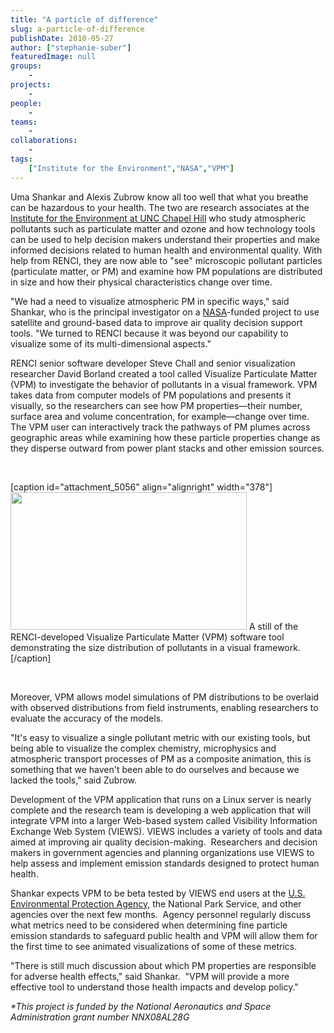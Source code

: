 ```yaml
---
title: "A particle of difference"
slug: a-particle-of-difference
publishDate: 2010-05-27
author: ["stephanie-suber"]
featuredImage: null
groups:
    - 
projects:
    - 
people:
    - 
teams: 
    - 
collaborations:
    - 
tags:
    ["Institute for the Environment","NASA","VPM"]
---
```

Uma Shankar and Alexis Zubrow know all too well that what you breathe can be hazardous to your health. The two are research associates at the <a href="http://www.ie.unc.edu/" target="_blank">Institute for the Environment at UNC Chapel Hill</a> who study atmospheric pollutants such as particulate matter and ozone and how technology tools can be used to help decision makers understand their properties and make informed decisions related to human health and environmental quality. With help from RENCI, they are now able to "see" microscopic pollutant particles (particulate matter, or PM) and examine how PM populations are distributed in size and how their physical characteristics change over time. 

"We had a need to visualize atmospheric PM in specific ways," said Shankar, who is the principal investigator on a <a href="http://www.nasa.gov/" target="_blank">NASA</a>-funded project to use satellite and ground-based data to improve air quality decision support tools. "We turned to RENCI because it was beyond our capability to visualize some of its multi-dimensional aspects."

RENCI senior software developer Steve Chall and senior visualization researcher David Borland created a tool called Visualize Particulate Matter (VPM) to investigate the behavior of pollutants in a visual framework. VPM takes data from computer models of PM populations and presents it visually, so the researchers can see how PM properties—their number, surface area and volume concentration, for example—change over time.  The VPM user can interactively track the pathways of PM plumes across geographic areas while examining how these particle properties change as they disperse outward from power plant stacks and other emission sources.

&nbsp;

[caption id="attachment_5056" align="alignright" width="378"]<a title="A still of the RENCI developed Visualize Particulate Matter (VPM) software tool demonstrating the behavior of pollutants in a visual framework." href="https://www.renci.org/wp-content/uploads/2010/05/vpm-software-still.jpg"><img class="size-large wp-image-5056" title="vpm-software-still" src="https://www.renci.org/wp-content/uploads/2010/05/vpm-software-still-630x366.jpg" alt="" width="378" height="220" /></a> A still of the RENCI-developed Visualize Particulate Matter (VPM) software tool demonstrating the size distribution of pollutants in a visual framework.[/caption]

&nbsp;

Moreover, VPM allows model simulations of PM distributions to be overlaid with observed distributions from field instruments, enabling researchers to evaluate the accuracy of the models.

"It's easy to visualize a single pollutant metric with our existing tools, but being able to visualize the complex chemistry, microphysics and atmospheric transport processes of PM as a composite animation, this is something that we haven't been able to do ourselves and because we lacked the tools," said Zubrow.

Development of the VPM application that runs on a Linux server is nearly complete and the research team is developing a web application that will integrate VPM into a larger Web-based system called Visibility Information Exchange Web System (VIEWS). VIEWS includes a variety of tools and data aimed at improving air quality decision-making.  Researchers and decision makers in government agencies and planning organizations use VIEWS to help assess and implement emission standards designed to protect human health.

Shankar expects VPM to be beta tested by VIEWS end users at the <a href="http://www.epa.gov/" target="_blank">U.S. Environmental Protection Agency</a>, the National Park Service, and other agencies over the next few months.  Agency personnel regularly discuss what metrics need to be considered when determining fine particle emission standards to safeguard public health and VPM will allow them for the first time to see animated visualizations of some of these metrics.

"There is still much discussion about which PM properties are responsible for adverse health effects," said Shankar.  "VPM will provide a more effective tool to understand those health impacts and develop policy."

<em>*This project is funded by the National Aeronautics and Space Administration grant number NNX08AL28G</em>
